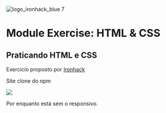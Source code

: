![logo_ironhack_blue 7](https://user-images.githubusercontent.com/23629340/40541063-a07a0a8a-601a-11e8-91b5-2f13e4e6b441.png)

# Module Exercise: HTML & CSS

## Praticando HTML e CSS

Exercicio proposto por [Ironhack](https://github.com/ironhack-labs)

Site clone do npm

![](https://camo.githubusercontent.com/eb2451e26c4290fd87224a68f4a84036816460c7aeb39da336b42e9814300323/68747470733a2f2f73332d65752d776573742d312e616d617a6f6e6177732e636f6d2f69682d6d6174657269616c732f75706c6f6164732f75706c6f61645f37633435656335373761336531363739336165346530616266656238306466392e706e67)

Por enquanto está sem o responsivo.